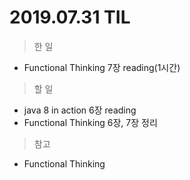 # 2019.07.31 TIL
> 한 일
- Functional Thinking 7장 reading(1시간)

> 할 일
- java 8 in action 6장 reading
- Functional Thinking 6장, 7장 정리
  
> 참고 
- Functional Thinking
